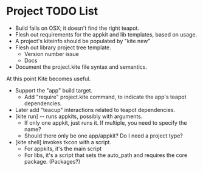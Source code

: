 # Project TODO List

* Build fails on OSX; it doesn't find the right teapot.
* Flesh out requirements for the appkit and lib templates, based on usage.
* A project's kiteinfo should be populated by "kite new"
* Flesh out library project tree template.
  * Version number issue
  * Docs
* Document the project.kite file syntax and semantics.

At this point Kite becomes useful.

* Support the "app" build target.
  * Add "require" project.kite command, to indicate the app's teapot dependencies.
* Later add "teacup" interactions related to teapot dependencies.
* [kite run] -- runs appkits, possibly with arguments.
  * If only one appkit, just runs it.  If multiple, you need to specify
    the name?
  * Should there only be one app/appkit?  Do I need a project type?
* [kite shell] invokes tkcon with a script.
  * For appkits, it's the main script
  * For libs, it's a script that sets the auto_path and requires the 
    core package.  (Packages?)